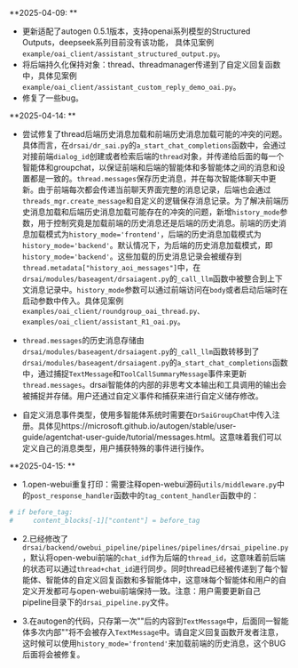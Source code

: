 **2025-04-09: **
- 更新适配了autogen 0.5.1版本，支持openai系列模型的Structured Outputs，deepseek系列目前没有该功能， 具体见案例```example/oai_client/assistant_structured_output.py```。
- 将后端持久化保持对象：thread、threadmanager传递到了自定义回复函数中，具体见案例```example/oai_client/assistant_custom_reply_demo_oai.py```。
- 修复了一些bug。

**2025-04-14: **
- 尝试修复了thread后端历史消息加载和前端历史消息加载可能的冲突的问题。具体而言，在```drsai/dr_sai.py```的```a_start_chat_completions```函数中，会通过对接前端```dialog_id```创建或者检索后端的```thread```对象，并传递给后面的每一个智能体和groupchat，以保证前端和后端的智能体和多智能体之间的消息和设置都是一致的。```thread.messages```保存历史消息，并在每次智能体聊天中更新。由于前端每次都会传递当前聊天界面完整的消息记录，后端也会通过```threads_mgr.create_message```和自定义的逻辑保存消息记录。为了解决前端历史消息加载和后端历史消息加载可能存在的冲突的问题，新增```history_mode```参数，用于控制究竟是加载前端的历史消息还是后端的历史消息。前端的历史消息加载模式为```history_mode='frontend'```，后端的历史消息加载模式为```history_mode='backend'```。默认情况下，为后端的历史消息加载模式，即```history_mode='backend'```。这些加载的历史消息记录会被缓存到```thread.metadata["history_aoi_messages"]```中，在```drsai/modules/baseagent/drsaiagent.py```的```_call_llm```函数中被整合到上下文消息记录中。```history_mode```参数可以通过前端访问在```body```或者启动后端时在启动参数中传入。具体见案例```examples/oai_client/roundgroup_oai_thread.py、examples/oai_client/assistant_R1_oai.py```。

- ```thread.messages```的历史消息存储由```drsai/modules/baseagent/drsaiagent.py```的```_call_llm```函数转移到了```drsai/modules/baseagent/drsaiagent.py```的```a_start_chat_completions```函数中，通过捕捉```TextMessage```和```ToolCallSummaryMessage```事件来更新```thread.messages```。drsai智能体的内部的非思考文本输出和工具调用的输出会被捕捉并存储。用户还通过自定义事件和捕获来进行自定义储存修改。

- 自定义消息事件类型，使用多智能体系统时需要在```DrSaiGroupChat```中传入注册。具体见https://microsoft.github.io/autogen/stable/user-guide/agentchat-user-guide/tutorial/messages.html。这意味着我们可以定义自己的消息类型，用户捕获特殊的事件进行操作。

**2025-04-15: **
- 1.open-webui重复打印：需要注释open-webui源码```utils/middleware.py```中的```post_response_handler```函数中的```tag_content_handler```函数中的：
```python
# if before_tag:
#     content_blocks[-1]["content"] = before_tag
```
- 2.已经修改了```drsai/backend/owebui_pipeline/pipelines/pipelines/drsai_pipeline.py```，默认将open-webui前端的```chat_id```作为后端的```thread_id```，这意味着前后端的状态可以通过```thread+chat_id```进行同步。同时thread已经被传递到了每个智能体、智能体的自定义回复函数和多智能体中，这意味每个智能体和用户的自定义开发都可与open-webui前端保持一致。注意：用户需要更新自己pipeline目录下的```drsai_pipeline.py```文件。

- 3.在autogen的代码，只存第一次"<think>"后的内容到```TextMessage```中，后面同一智能体多次内部"<think>"将不会被存入```TextMessage```中。请自定义回复函数开发者注意，这时候可以使用```history_mode='frontend'```来加载前端的历史消息，这个BUG后面将会被修复。